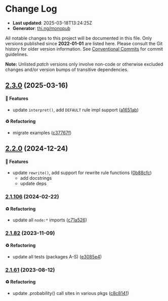 # Change Log

- **Last updated**: 2025-03-18T13:24:25Z
- **Generator**: [thi.ng/monopub](https://thi.ng/monopub)

All notable changes to this project will be documented in this file.
Only versions published since **2022-01-01** are listed here.
Please consult the Git history for older version information.
See [Conventional Commits](https://conventionalcommits.org/) for commit guidelines.

**Note:** Unlisted _patch_ versions only involve non-code or otherwise excluded changes
and/or version bumps of transitive dependencies.

## [2.3.0](https://github.com/thi-ng/umbrella/tree/@thi.ng/lsys@2.3.0) (2025-03-16)

#### 🚀 Features

- update `interpret()`, add `DEFAULT` rule impl support ([a1651ab](https://github.com/thi-ng/umbrella/commit/a1651ab))

#### ♻️ Refactoring

- migrate examples ([c37767f](https://github.com/thi-ng/umbrella/commit/c37767f))

## [2.2.0](https://github.com/thi-ng/umbrella/tree/@thi.ng/lsys@2.2.0) (2024-12-24)

#### 🚀 Features

- update `rewrite()`, add support for rewrite rule functions ([0b88cfc](https://github.com/thi-ng/umbrella/commit/0b88cfc))
  - add docstrings
  - update deps

### [2.1.106](https://github.com/thi-ng/umbrella/tree/@thi.ng/lsys@2.1.106) (2024-02-22)

#### ♻️ Refactoring

- update all `node:*` imports ([c71a526](https://github.com/thi-ng/umbrella/commit/c71a526))

### [2.1.82](https://github.com/thi-ng/umbrella/tree/@thi.ng/lsys@2.1.82) (2023-11-09)

#### ♻️ Refactoring

- update all tests (packages A-S) ([e3085e4](https://github.com/thi-ng/umbrella/commit/e3085e4))

### [2.1.61](https://github.com/thi-ng/umbrella/tree/@thi.ng/lsys@2.1.61) (2023-08-12)

#### ♻️ Refactoring

- update .probability() call sites in various pkgs ([c8c8141](https://github.com/thi-ng/umbrella/commit/c8c8141))
